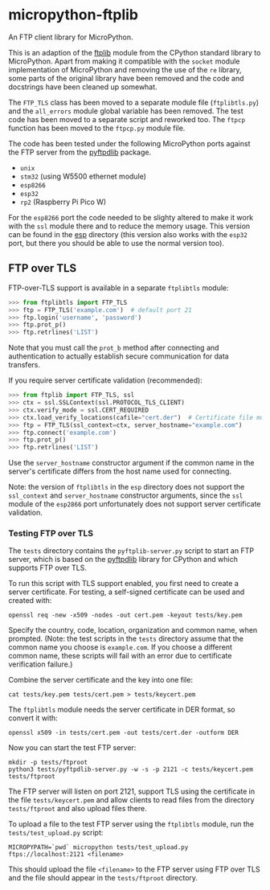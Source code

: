 # micropython-ftplib

An FTP client library for MicroPython.

This is an adaption of the [ftplib] module from the CPython standard library to
MicroPython. Apart from making it compatible with the `socket` module
implementation of MicroPython and removing the use of the `re` library, some
parts of the original library have been removed and the code and docstrings
have been cleaned up somewhat.

The `FTP_TLS` class has been moved to a separate module file (`ftplibtls.py`)
and the `all_errors` module global variable has been removed. The test code has
been moved to a separate script and reworked too. The `ftpcp` function has been
moved to the `ftpcp.py` module file.

The code has been tested under the following MicroPython ports against the FTP
server from the [pyftpdlib] package.

* `unix`
* `stm32` (using W5500 ethernet module)
* `esp8266`
* `esp32`
* `rp2` (Raspberry Pi Pico W)

For the `esp8266` port the code needed to be slighty altered to make it work
with the `ssl` module there and to reduce the memory usage. This version can
be found in the [esp](./esp) directory (this version also works with the
`esp32` port, but there you should be able to use the normal version too).


## FTP over TLS

FTP-over-TLS support is available in a separate `ftplibtls` module:

```py
>>> from ftplibtls import FTP_TLS
>>> ftp = FTP_TLS('example.com')  # default port 21
>>> ftp.login('username', 'password')
>>> ftp.prot_p()
>>> ftp.retrlines('LIST')
```

Note that you must call the `prot_b` method after connecting and
authentication to actually establish secure communication for data transfers.

If you require server certificate validation (recommended):

```py
>>> from ftplib import FTP_TLS, ssl
>>> ctx = ssl.SSLContext(ssl.PROTOCOL_TLS_CLIENT)
>>> ctx.verify_mode = ssl.CERT_REQUIRED
>>> ctx.load_verify_locations(cafile="cert.der")  # Certificate file must be in DER format
>>> ftp = FTP_TLS(ssl_context=ctx, server_hostname="example.com")
>>> ftp.connect('example.com')
>>> ftp.prot_p()
>>> ftp.retrlines('LIST')
```

Use the `server_hostname` constructor argument if the common name in the
server's certificate differs from the host name used for connecting.

Note: the version of `ftplibtls` in the `esp` directory does not support the
`ssl_context` and `server_hostname` constructor arguments, since the `ssl`
module of the `esp2866` port unfortunately does not support server certificate
validation.


### Testing FTP over TLS

The `tests` directory contains the `pyftplib-server.py` script to start an FTP
server, which is based on the [pyftpdlib] library for CPython and which
supports FTP over TLS.

To run this script with TLS support enabled, you first need to create a server
certificate. For testing, a self-signed certificate can be used and created
with:

```con
openssl req -new -x509 -nodes -out cert.pem -keyout tests/key.pem
```

Specify the country, code, location, organization and common name, when
prompted. (Note: the test scripts in the `tests` directory assume that the
common name you choose is `example.com`. If you choose a different common name,
these scripts will fail with an error due to certificate verification failure.)

Combine the server certificate and the key into one file:

```con
cat tests/key.pem tests/cert.pem > tests/keycert.pem
```

The `ftplibtls` module needs the server certificate in DER format, so convert
it with:

```con
openssl x509 -in tests/cert.pem -out tests/cert.der -outform DER
```

Now you can start the test FTP server:

```con
mkdir -p tests/ftproot
python3 tests/pyftpdlib-server.py -w -s -p 2121 -c tests/keycert.pem tests/ftproot
```

The FTP server will listen on port 2121, support TLS using the certificate in the
file `tests/keycert.pem` and allow clients to read files from the directory
`tests/ftproot` and also upload files there.

To upload a file to the test FTP server using the `ftplibtls` module, run the
`tests/test_upload.py` script:

```con
MICROPYPATH=`pwd` micropython tests/test_upload.py ftps://localhost:2121 <filename>
```

This should upload the file `<filename>` to the FTP server using FTP over TLS
and the file should appear in the `tests/ftproot` directory.


[ftplib]: https://docs.python.org/3/library/ftplib.html
[pyftpdlib]: https://github.com/giampaolo/pyftpdlib/
